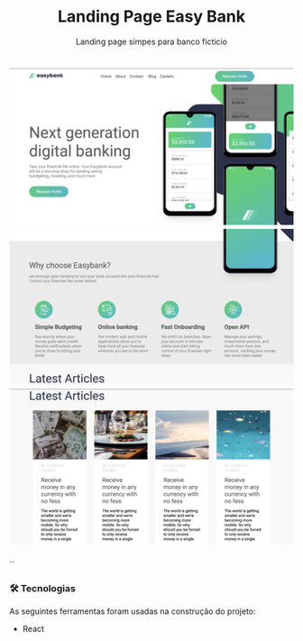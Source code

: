 <h1 align="center">Landing Page Easy Bank</h1>
<p align="center">Landing page simpes para banco ficticio</p>


<h1 align="center" style="display: flex, flex-direction: collum">
  <img src="./src/assets/header.png"/>
  <img src="./src/assets/main.png"/>
  <img src="./src/assets/bottom.png"/>
</h1>``

### 🛠 Tecnologias

As seguintes ferramentas foram usadas na construção do projeto:

- React
